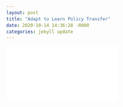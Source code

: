 ```yaml
---
layout: post
title: "Adapt to Learn Policy Transfer"
date: 2020-10-14 14:36:28 -0800
categories: jekyll update
---
```


![ICRA2021 Supplementary Document](assets/ATLsup.pdf)
